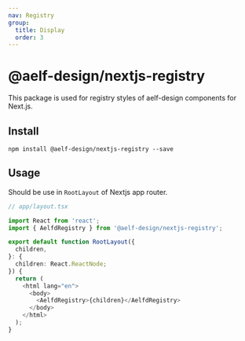 ```yaml
---
nav: Registry
group:
  title: Display
  order: 3
---
```


# @aelf-design/nextjs-registry

This package is used for registry styles of aelf-design components for Next.js.

## Install

```
npm install @aelf-design/nextjs-registry --save
```

## Usage

Should be use in `RootLayout` of Nextjs app router.

```ts
// app/layout.tsx

import React from 'react';
import { AelfdRegistry } from '@aelf-design/nextjs-registry';

export default function RootLayout({
  children,
}: {
  children: React.ReactNode;
}) {
  return (
    <html lang="en">
      <body>
        <AelfdRegistry>{children}</AelfdRegistry>
      </body>
    </html>
  );
}
```
